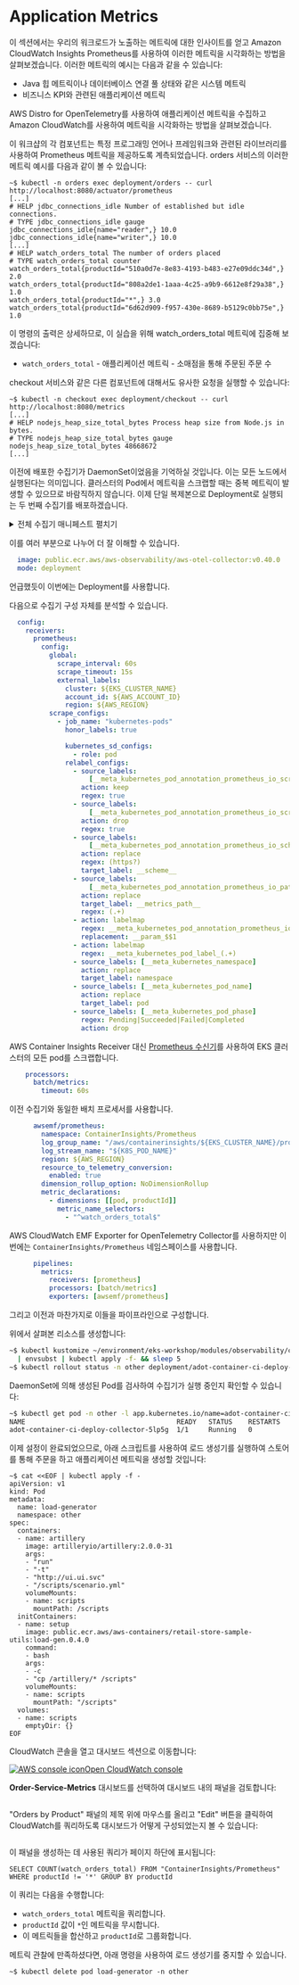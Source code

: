# Application Metrics

이 섹션에서는 우리의 워크로드가 노출하는 메트릭에 대한 인사이트를 얻고 Amazon CloudWatch Insights Prometheus를 사용하여 이러한 메트릭을 시각화하는 방법을 살펴보겠습니다. 이러한 메트릭의 예시는 다음과 같을 수 있습니다:

* Java 힙 메트릭이나 데이터베이스 연결 풀 상태와 같은 시스템 메트릭&#x20;
* 비즈니스 KPI와 관련된 애플리케이션 메트릭&#x20;

AWS Distro for OpenTelemetry를 사용하여 애플리케이션 메트릭을 수집하고 Amazon CloudWatch를 사용하여 메트릭을 시각화하는 방법을 살펴보겠습니다.

이 워크샵의 각 컴포넌트는 특정 프로그래밍 언어나 프레임워크와 관련된 라이브러리를 사용하여 Prometheus 메트릭을 제공하도록 계측되었습니다. orders 서비스의 이러한 메트릭 예시를 다음과 같이 볼 수 있습니다:

```
~$ kubectl -n orders exec deployment/orders -- curl http://localhost:8080/actuator/prometheus
[...]
# HELP jdbc_connections_idle Number of established but idle connections.
# TYPE jdbc_connections_idle gauge
jdbc_connections_idle{name="reader",} 10.0
jdbc_connections_idle{name="writer",} 10.0
[...]
# HELP watch_orders_total The number of orders placed
# TYPE watch_orders_total counter
watch_orders_total{productId="510a0d7e-8e83-4193-b483-e27e09ddc34d",} 2.0
watch_orders_total{productId="808a2de1-1aaa-4c25-a9b9-6612e8f29a38",} 1.0
watch_orders_total{productId="*",} 3.0
watch_orders_total{productId="6d62d909-f957-430e-8689-b5129c0bb75e",} 1.0
```

이 명령의 출력은 상세하므로, 이 실습을 위해 watch\_orders\_total 메트릭에 집중해 보겠습니다:

* `watch_orders_total` - 애플리케이션 메트릭 - 소매점을 통해 주문된 주문 수&#x20;

checkout 서비스와 같은 다른 컴포넌트에 대해서도 유사한 요청을 실행할 수 있습니다:

```
~$ kubectl -n checkout exec deployment/checkout -- curl http://localhost:8080/metrics
[...]
# HELP nodejs_heap_size_total_bytes Process heap size from Node.js in bytes.
# TYPE nodejs_heap_size_total_bytes gauge
nodejs_heap_size_total_bytes 48668672
[...]
```

이전에 배포한 수집기가 DaemonSet이었음을 기억하실 것입니다. 이는 모든 노드에서 실행된다는 의미입니다. 클러스터의 Pod에서 메트릭을 스크랩할 때는 중복 메트릭이 발생할 수 있으므로 바람직하지 않습니다. 이제 단일 복제본으로 Deployment로 실행되는 두 번째 수집기를 배포하겠습니다.

<details>

<summary>전체 수집기 매니페스트 펼치기</summary>

{% code title="~/environment/eks-workshop/modules/observability/container-insights/adot-deployment/opentelemetrycollector.yaml" %}
```
apiVersion: opentelemetry.io/v1beta1
kind: OpenTelemetryCollector
metadata:
  name: adot-container-ci-deploy
  namespace: other
spec:
  image: public.ecr.aws/aws-observability/aws-otel-collector:v0.40.0
  mode: deployment
  serviceAccount: adot-collector-ci
  config:
    receivers:
      prometheus:
        config:
          global:
            scrape_interval: 60s
            scrape_timeout: 15s
            external_labels:
              cluster: ${EKS_CLUSTER_NAME}
              account_id: ${AWS_ACCOUNT_ID}
              region: ${AWS_REGION}
          scrape_configs:
            - job_name: "kubernetes-pods"
              honor_labels: true

              kubernetes_sd_configs:
                - role: pod
              relabel_configs:
                - source_labels:
                    [__meta_kubernetes_pod_annotation_prometheus_io_scrape]
                  action: keep
                  regex: true
                - source_labels:
                    [__meta_kubernetes_pod_annotation_prometheus_io_scrape_slow]
                  action: drop
                  regex: true
                - source_labels:
                    [__meta_kubernetes_pod_annotation_prometheus_io_scheme]
                  action: replace
                  regex: (https?)
                  target_label: __scheme__
                - source_labels:
                    [__meta_kubernetes_pod_annotation_prometheus_io_path]
                  action: replace
                  target_label: __metrics_path__
                  regex: (.+)
                - action: labelmap
                  regex: __meta_kubernetes_pod_annotation_prometheus_io_param_(.+)
                  replacement: __param_$$1
                - action: labelmap
                  regex: __meta_kubernetes_pod_label_(.+)
                - source_labels: [__meta_kubernetes_namespace]
                  action: replace
                  target_label: namespace
                - source_labels: [__meta_kubernetes_pod_name]
                  action: replace
                  target_label: pod
                - source_labels: [__meta_kubernetes_pod_phase]
                  regex: Pending|Succeeded|Failed|Completed
                  action: drop

    processors:
      batch/metrics:
        timeout: 60s

    exporters:
      awsemf/prometheus:
        namespace: ContainerInsights/Prometheus
        log_group_name: "/aws/containerinsights/${EKS_CLUSTER_NAME}/prometheus"
        log_stream_name: "${K8S_POD_NAME}"
        region: ${AWS_REGION}
        resource_to_telemetry_conversion:
          enabled: true
        dimension_rollup_option: NoDimensionRollup
        metric_declarations:
          - dimensions: [[pod, productId]]
            metric_name_selectors:
              - "^watch_orders_total$"

    extensions:
      health_check: {}

    service:
      pipelines:
        metrics:
          receivers: [prometheus]
          processors: [batch/metrics]
          exporters: [awsemf/prometheus]
      extensions: [health_check]

  env:
    - name: K8S_NODE_NAME
      valueFrom:
        fieldRef:
          fieldPath: spec.nodeName
    - name: HOST_IP
      valueFrom:
        fieldRef:
          fieldPath: status.hostIP
    - name: HOST_NAME
      valueFrom:
        fieldRef:
          fieldPath: spec.nodeName
    - name: K8S_NAMESPACE
      valueFrom:
        fieldRef:
          fieldPath: metadata.namespace
    - name: "K8S_POD_NAME"
      valueFrom:
        fieldRef:
          fieldPath: "metadata.name"
```
{% endcode %}

</details>

이를 여러 부분으로 나누어 더 잘 이해할 수 있습니다.

```yaml
  image: public.ecr.aws/aws-observability/aws-otel-collector:v0.40.0
  mode: deployment
```

언급했듯이 이번에는 Deployment를 사용합니다.

다음으로 수집기 구성 자체를 분석할 수 있습니다.

```yaml
  config:
    receivers:
      prometheus:
        config:
          global:
            scrape_interval: 60s
            scrape_timeout: 15s
            external_labels:
              cluster: ${EKS_CLUSTER_NAME}
              account_id: ${AWS_ACCOUNT_ID}
              region: ${AWS_REGION}
          scrape_configs:
            - job_name: "kubernetes-pods"
              honor_labels: true

              kubernetes_sd_configs:
                - role: pod
              relabel_configs:
                - source_labels:
                    [__meta_kubernetes_pod_annotation_prometheus_io_scrape]
                  action: keep
                  regex: true
                - source_labels:
                    [__meta_kubernetes_pod_annotation_prometheus_io_scrape_slow]
                  action: drop
                  regex: true
                - source_labels:
                    [__meta_kubernetes_pod_annotation_prometheus_io_scheme]
                  action: replace
                  regex: (https?)
                  target_label: __scheme__
                - source_labels:
                    [__meta_kubernetes_pod_annotation_prometheus_io_path]
                  action: replace
                  target_label: __metrics_path__
                  regex: (.+)
                - action: labelmap
                  regex: __meta_kubernetes_pod_annotation_prometheus_io_param_(.+)
                  replacement: __param_$$1
                - action: labelmap
                  regex: __meta_kubernetes_pod_label_(.+)
                - source_labels: [__meta_kubernetes_namespace]
                  action: replace
                  target_label: namespace
                - source_labels: [__meta_kubernetes_pod_name]
                  action: replace
                  target_label: pod
                - source_labels: [__meta_kubernetes_pod_phase]
                  regex: Pending|Succeeded|Failed|Completed
                  action: drop
```

AWS Container Insights Receiver 대신 [Prometheus 수신기](https://eksworkshop.com/docs/observability/container-insights/visualize-application-metrics-cloudwatch)를 사용하여 EKS 클러스터의 모든 pod를 스크랩합니다.

```yaml
    processors:
      batch/metrics:
        timeout: 60s
```

이전 수집기와 동일한 배치 프로세서를 사용합니다.

```yaml
      awsemf/prometheus:
        namespace: ContainerInsights/Prometheus
        log_group_name: "/aws/containerinsights/${EKS_CLUSTER_NAME}/prometheus"
        log_stream_name: "${K8S_POD_NAME}"
        region: ${AWS_REGION}
        resource_to_telemetry_conversion:
          enabled: true
        dimension_rollup_option: NoDimensionRollup
        metric_declarations:
          - dimensions: [[pod, productId]]
            metric_name_selectors:
              - "^watch_orders_total$"
```

AWS CloudWatch EMF Exporter for OpenTelemetry Collector를 사용하지만 이번에는 `ContainerInsights/Prometheus` 네임스페이스를 사용합니다.

```yaml
      pipelines:
        metrics:
          receivers: [prometheus]
          processors: [batch/metrics]
          exporters: [awsemf/prometheus]
```

그리고 이전과 마찬가지로 이들을 파이프라인으로 구성합니다.

위에서 살펴본 리소스를 생성합니다:

```sh
~$ kubectl kustomize ~/environment/eks-workshop/modules/observability/container-insights/adot-deployment \
  | envsubst | kubectl apply -f- && sleep 5
~$ kubectl rollout status -n other deployment/adot-container-ci-deploy-collector --timeout=120s
```

DaemonSet에 의해 생성된 Pod를 검사하여 수집기가 실행 중인지 확인할 수 있습니다:

```bash
~$ kubectl get pod -n other -l app.kubernetes.io/name=adot-container-ci-deploy-collector
NAME                                      READY   STATUS    RESTARTS   AGE
adot-container-ci-deploy-collector-5lp5g  1/1     Running   0          15s
```

이제 설정이 완료되었으므로, 아래 스크립트를 사용하여 로드 생성기를 실행하여 스토어를 통해 주문을 하고 애플리케이션 메트릭을 생성할 것입니다:

```
~$ cat <<EOF | kubectl apply -f -
apiVersion: v1
kind: Pod
metadata:
  name: load-generator
  namespace: other
spec:
  containers:
  - name: artillery
    image: artilleryio/artillery:2.0.0-31
    args:
    - "run"
    - "-t"
    - "http://ui.ui.svc"
    - "/scripts/scenario.yml"
    volumeMounts:
    - name: scripts
      mountPath: /scripts
  initContainers:
  - name: setup
    image: public.ecr.aws/aws-containers/retail-store-sample-utils:load-gen.0.4.0
    command:
    - bash
    args:
    - -c
    - "cp /artillery/* /scripts"
    volumeMounts:
    - name: scripts
      mountPath: "/scripts"
  volumes:
  - name: scripts
    emptyDir: {}
EOF
```

CloudWatch 콘솔을 열고 대시보드 섹션으로 이동합니다:

[![AWS console icon](https://eksworkshop.com/img/services/cloudwatch.png)Open CloudWatch console](https://console.aws.amazon.com/cloudwatch/home#dashboards)

**Order-Service-Metrics** 대시보드를 선택하여 대시보드 내의 패널을 검토합니다:

<figure><img src="../../.gitbook/assets/image (52).png" alt=""><figcaption></figcaption></figure>

"Orders by Product" 패널의 제목 위에 마우스를 올리고 "Edit" 버튼을 클릭하여 CloudWatch를 쿼리하도록 대시보드가 어떻게 구성되었는지 볼 수 있습니다:

<figure><img src="../../.gitbook/assets/image (1) (1) (1).png" alt=""><figcaption></figcaption></figure>

이 패널을 생성하는 데 사용된 쿼리가 페이지 하단에 표시됩니다:

```
SELECT COUNT(watch_orders_total) FROM "ContainerInsights/Prometheus" WHERE productId != '*' GROUP BY productId
```

이 쿼리는 다음을 수행합니다:

* `watch_orders_total` 메트릭을 쿼리합니다.&#x20;
* `productId` 값이 `*`인 메트릭을 무시합니다.&#x20;
* 이 메트릭들을 합산하고 `productId`로 그룹화합니다.&#x20;

메트릭 관찰에 만족하셨다면, 아래 명령을 사용하여 로드 생성기를 중지할 수 있습니다.

```
~$ kubectl delete pod load-generator -n other
```

